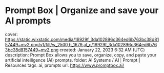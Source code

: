 # Prompt Box | Organize and save your AI prompts

cover: https://static.wixstatic.com/media/19929f_3da102896c364ed6b763bc38d8157449~mv2.png/v1/fill/w_2500,h_1679,al_c/19929f_3da102896c364ed6b763bc38d8157449~mv2.png
created: January 22, 2023 6:32 AM (UTC)
description: Prompt Box allows you to save, organize, copy, and paste your artificial intelligence (AI) prompts.
folder: AI Systems / AI | Prompt | Resources
tags: ai, prompts
url: https://www.promptbox.ai/